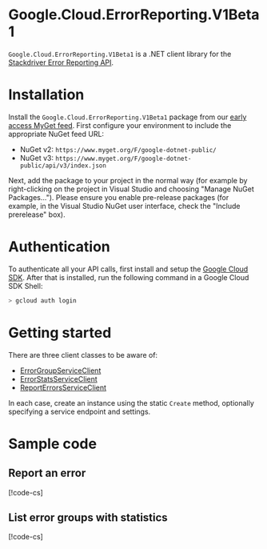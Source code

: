 # Google.Cloud.ErrorReporting.V1Beta1

`Google.Cloud.ErrorReporting.V1Beta1` is a .NET client
library for the [Stackdriver Error Reporting
API](https://cloud.google.com/error-reporting/).

# Installation

Install the `Google.Cloud.ErrorReporting.V1Beta1` package from our
[early access MyGet
feed](https://www.myget.org/gallery/google-dotnet-public).
First configure your environment to include the appropriate NuGet feed
URL:

- NuGet v2: `https://www.myget.org/F/google-dotnet-public/`
- NuGet v3: `https://www.myget.org/F/google-dotnet-public/api/v3/index.json`

Next, add the package to your project in the normal way (for example
by right-clicking on the project in Visual Studio and choosing
"Manage NuGet Packages..."). Please ensure you enable pre-release
packages (for example, in the Visual Studio NuGet user interface,
check the "Include prerelease" box).

# Authentication

To authenticate all your API calls, first install and setup the
[Google Cloud SDK](https://cloud.google.com/sdk/). After that is
installed, run the following command in a Google Cloud SDK Shell:

```sh
> gcloud auth login
```

# Getting started

There are three client classes to be aware of:

- [ErrorGroupServiceClient](obj/api/Google.Cloud.ErrorReporting.V1Beta1.ErrorGroupServiceClient.yml)
- [ErrorStatsServiceClient](obj/api/Google.Cloud.ErrorReporting.V1Beta1.ErrorStatsServiceClient.yml)
- [ReportErrorsServiceClient](obj/api/Google.Cloud.ErrorReporting.V1Beta1.ReportErrorsServiceClient.yml)

In each case, create an instance using the static `Create` method,
optionally specifying a service endpoint and settings.

# Sample code

## Report an error

[!code-cs[](obj/snippets/Google.Cloud.ErrorReporting.V1Beta1.ReportErrorsServiceClient.txt#ReportErrorEvent)]

## List error groups with statistics

[!code-cs[](obj/snippets/Google.Cloud.ErrorReporting.V1Beta1.ErrorStatsServiceClient.txt#ListGroupStats)]
